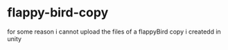 # flappy-bird-copy
for some reason i cannot upload the files of a flappyBird copy i createdd in unity
